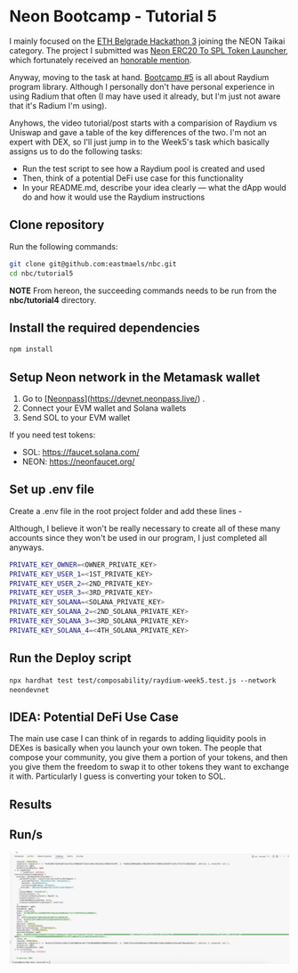 # Neon Bootcamp - Tutorial 5

I mainly focused on the [ETH Belgrade Hackathon 3](https://taikai.network/ethbelgrade/hackathons/eth-belgrade-hackathon-3) joining the NEON Taikai category.
The project I submitted was [Neon ERC20 To SPL Token Launcher](https://taikai.network/ethbelgrade/hackathons/eth-belgrade-hackathon-3/projects/cmbiodzax00a7pppcxl64oc07/idea), which fortunately received an [honorable mention](https://www.neonevm.org/blog/proof-of-conference-neon-at-eth-belgrade).

Anyway, moving to the task at hand. [Bootcamp #5](https://bootcamp.neonevm.org/videos/raydium-program-library-your-go-to-tool-for-de-fi-use-cases) is all about Raydium program library.
Although I personally don't have personal experience in using Radium that often (I may have used it already, but I'm just not aware that it's Radium I'm using).

Anyhows, the video tutorial/post starts with a comparision of Raydium vs Uniswap and gave a table of the key differences of the two.
I'm not an expert with DEX, so I'll just jump in to the Week5's task which basically assigns us to do the following tasks:

* Run the test script to see how a Raydium pool is created and used
* Then, think of a potential DeFi use case for this functionality
* In your README.md, describe your idea clearly — what the dApp would do and how it would use the Raydium instructions


## Clone repository

Run the following commands:

```sh
git clone git@github.com:eastmaels/nbc.git
cd nbc/tutorial5
```

**NOTE** From hereon, the succeeding commands needs to be run from the **nbc/tutorial4** directory.

## Install the required dependencies

```sh
npm install
```

## Setup Neon network in the Metamask wallet

1. Go to [[Neonpass](https://devnet.neonpass.live/)](https://devnet.neonpass.live/) .
2. Connect your EVM wallet and Solana wallets
3. Send SOL to your EVM wallet 

If you need test tokens:
* SOL: https://faucet.solana.com/
* NEON: https://neonfaucet.org/

## Set up .env file

Create a .env file in the root project folder and add these lines -

Although, I believe it won't be really necessary to create all of these many accounts since they won't be used in our program, I just completed all anyways.

```sh
PRIVATE_KEY_OWNER=<OWNER_PRIVATE_KEY>
PRIVATE_KEY_USER_1=<1ST_PRIVATE_KEY>
PRIVATE_KEY_USER_2=<2ND_PRIVATE_KEY>
PRIVATE_KEY_USER_3=<3RD_PRIVATE_KEY>
PRIVATE_KEY_SOLANA=<SOLANA_PRIVATE_KEY>
PRIVATE_KEY_SOLANA_2=<2ND_SOLANA_PRIVATE_KEY>
PRIVATE_KEY_SOLANA_3=<3RD_SOLANA_PRIVATE_KEY>
PRIVATE_KEY_SOLANA_4=<4TH_SOLANA_PRIVATE_KEY>
```

## Run the Deploy script

`npx hardhat test test/composability/raydium-week5.test.js --network neondevnet`


## IDEA: Potential DeFi Use Case

The main use case I can think of in regards to adding liquidity pools in DEXes is basically when you launch your own token.
The people that compose your community, you give them a portion of your tokens, and then you give them the freedom to swap it to other tokens they want to exchange it with.
Particularly I guess is converting your token to SOL. 

## Results

## Run/s
![alt text](image.png)